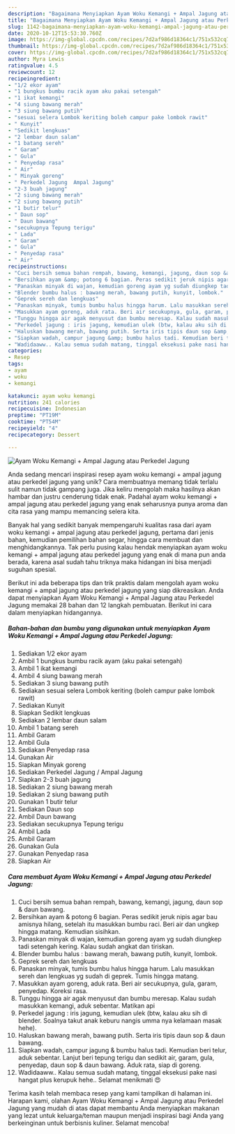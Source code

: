 ```yaml
---
description: "Bagaimana Menyiapkan Ayam Woku Kemangi + Ampal Jagung atau Perkedel Jagung Anti Gagal"
title: "Bagaimana Menyiapkan Ayam Woku Kemangi + Ampal Jagung atau Perkedel Jagung Anti Gagal"
slug: 1142-bagaimana-menyiapkan-ayam-woku-kemangi-ampal-jagung-atau-perkedel-jagung-anti-gagal
date: 2020-10-12T15:53:30.760Z
image: https://img-global.cpcdn.com/recipes/7d2af986d18364c1/751x532cq70/ayam-woku-kemangi-ampal-jagung-atau-perkedel-jagung-foto-resep-utama.jpg
thumbnail: https://img-global.cpcdn.com/recipes/7d2af986d18364c1/751x532cq70/ayam-woku-kemangi-ampal-jagung-atau-perkedel-jagung-foto-resep-utama.jpg
cover: https://img-global.cpcdn.com/recipes/7d2af986d18364c1/751x532cq70/ayam-woku-kemangi-ampal-jagung-atau-perkedel-jagung-foto-resep-utama.jpg
author: Myra Lewis
ratingvalue: 4.5
reviewcount: 12
recipeingredient:
- "1/2 ekor ayam"
- "1 bungkus bumbu racik ayam aku pakai setengah"
- "1 ikat kemangi"
- "4 siung bawang merah"
- "3 siung bawang putih"
- "sesuai selera Lombok keriting boleh campur pake lombok rawit"
- " Kunyit"
- "Sedikit lengkuas"
- "2 lembar daun salam"
- "1 batang sereh"
- " Garam"
- " Gula"
- " Penyedap rasa"
- " Air"
- " Minyak goreng"
- " Perkedel Jagung  Ampal Jagung"
- "2-3 buah jagung"
- "2 siung bawang merah"
- "2 siung bawang putih"
- "1 butir telur"
- " Daun sop"
- " Daun bawang"
- "secukupnya Tepung terigu"
- " Lada"
- " Garam"
- " Gula"
- " Penyedap rasa"
- " Air"
recipeinstructions:
- "Cuci bersih semua bahan rempah, bawang, kemangi, jagung, daun sop &amp; daun bawang."
- "Bersihkan ayam &amp; potong 6 bagian. Peras sedikit jeruk nipis agar bau amisnya hilang, setelah itu masukkan bumbu raci. Beri air dan ungkep hingga matang. Kemudian sisihkan."
- "Panaskan minyak di wajan, kemudian goreng ayam yg sudah diungkep tadi setengah kering. Kalau sudah angkat dan tiriskan."
- "Blender bumbu halus : bawang merah, bawang putih, kunyit, lombok."
- "Geprek sereh dan lengkuas"
- "Panaskan minyak, tumis bumbu halus hingga harum. Lalu masukkan sereh dan lengkuas yg sudah di geprek. Tumis hingga matang."
- "Masukkan ayam goreng, aduk rata. Beri air secukupnya, gula, garam, penyedap. Koreksi rasa."
- "Tunggu hingga air agak menyusut dan bumbu meresap. Kalau sudah masukkan kemangi, aduk sebentar. Matikan api"
- "Perkedel jagung : iris jagung, kemudian ulek (btw, kalau aku sih di blender. Soalnya takut anak keburu nangis umma nya kelamaan masak hehe)."
- "Haluskan bawang merah, bawang putih. Serta iris tipis daun sop &amp; daun bawang."
- "Siapkan wadah, campur jagung &amp; bumbu halus tadi. Kemudian beri telur, aduk sebentar. Lanjut beri tepung terigu dan sedikit air, garam, gula, penyedap, daun sop &amp; daun bawang. Aduk rata, siap di goreng."
- "Wadidaaww.. Kalau semua sudah matang, tinggal eksekusi pake nasi hangat plus kerupuk hehe.. Selamat menikmati 😍"
categories:
- Resep
tags:
- ayam
- woku
- kemangi

katakunci: ayam woku kemangi 
nutrition: 241 calories
recipecuisine: Indonesian
preptime: "PT19M"
cooktime: "PT54M"
recipeyield: "4"
recipecategory: Dessert

---
```



![Ayam Woku Kemangi + Ampal Jagung atau Perkedel Jagung](https://img-global.cpcdn.com/recipes/7d2af986d18364c1/751x532cq70/ayam-woku-kemangi-ampal-jagung-atau-perkedel-jagung-foto-resep-utama.jpg)

Anda sedang mencari inspirasi resep ayam woku kemangi + ampal jagung atau perkedel jagung yang unik? Cara membuatnya memang tidak terlalu sulit namun tidak gampang juga. Jika keliru mengolah maka hasilnya akan hambar dan justru cenderung tidak enak. Padahal ayam woku kemangi + ampal jagung atau perkedel jagung yang enak seharusnya punya aroma dan cita rasa yang mampu memancing selera kita.

Banyak hal yang sedikit banyak mempengaruhi kualitas rasa dari ayam woku kemangi + ampal jagung atau perkedel jagung, pertama dari jenis bahan, kemudian pemilihan bahan segar, hingga cara membuat dan menghidangkannya. Tak perlu pusing kalau hendak menyiapkan ayam woku kemangi + ampal jagung atau perkedel jagung yang enak di mana pun anda berada, karena asal sudah tahu triknya maka hidangan ini bisa menjadi suguhan spesial.




Berikut ini ada beberapa tips dan trik praktis dalam mengolah ayam woku kemangi + ampal jagung atau perkedel jagung yang siap dikreasikan. Anda dapat menyiapkan Ayam Woku Kemangi + Ampal Jagung atau Perkedel Jagung memakai 28 bahan dan 12 langkah pembuatan. Berikut ini cara dalam menyiapkan hidangannya.

<!--inarticleads1-->

##### Bahan-bahan dan bumbu yang digunakan untuk menyiapkan Ayam Woku Kemangi + Ampal Jagung atau Perkedel Jagung:

1. Sediakan 1/2 ekor ayam
1. Ambil 1 bungkus bumbu racik ayam (aku pakai setengah)
1. Ambil 1 ikat kemangi
1. Ambil 4 siung bawang merah
1. Sediakan 3 siung bawang putih
1. Sediakan sesuai selera Lombok keriting (boleh campur pake lombok rawit)
1. Sediakan  Kunyit
1. Siapkan Sedikit lengkuas
1. Sediakan 2 lembar daun salam
1. Ambil 1 batang sereh
1. Ambil  Garam
1. Ambil  Gula
1. Sediakan  Penyedap rasa
1. Gunakan  Air
1. Siapkan  Minyak goreng
1. Sediakan  Perkedel Jagung / Ampal Jagung
1. Siapkan 2-3 buah jagung
1. Sediakan 2 siung bawang merah
1. Sediakan 2 siung bawang putih
1. Gunakan 1 butir telur
1. Sediakan  Daun sop
1. Ambil  Daun bawang
1. Sediakan secukupnya Tepung terigu
1. Ambil  Lada
1. Ambil  Garam
1. Gunakan  Gula
1. Gunakan  Penyedap rasa
1. Siapkan  Air




<!--inarticleads2-->

##### Cara membuat Ayam Woku Kemangi + Ampal Jagung atau Perkedel Jagung:

1. Cuci bersih semua bahan rempah, bawang, kemangi, jagung, daun sop &amp; daun bawang.
1. Bersihkan ayam &amp; potong 6 bagian. Peras sedikit jeruk nipis agar bau amisnya hilang, setelah itu masukkan bumbu raci. Beri air dan ungkep hingga matang. Kemudian sisihkan.
1. Panaskan minyak di wajan, kemudian goreng ayam yg sudah diungkep tadi setengah kering. Kalau sudah angkat dan tiriskan.
1. Blender bumbu halus : bawang merah, bawang putih, kunyit, lombok.
1. Geprek sereh dan lengkuas
1. Panaskan minyak, tumis bumbu halus hingga harum. Lalu masukkan sereh dan lengkuas yg sudah di geprek. Tumis hingga matang.
1. Masukkan ayam goreng, aduk rata. Beri air secukupnya, gula, garam, penyedap. Koreksi rasa.
1. Tunggu hingga air agak menyusut dan bumbu meresap. Kalau sudah masukkan kemangi, aduk sebentar. Matikan api
1. Perkedel jagung : iris jagung, kemudian ulek (btw, kalau aku sih di blender. Soalnya takut anak keburu nangis umma nya kelamaan masak hehe).
1. Haluskan bawang merah, bawang putih. Serta iris tipis daun sop &amp; daun bawang.
1. Siapkan wadah, campur jagung &amp; bumbu halus tadi. Kemudian beri telur, aduk sebentar. Lanjut beri tepung terigu dan sedikit air, garam, gula, penyedap, daun sop &amp; daun bawang. Aduk rata, siap di goreng.
1. Wadidaaww.. Kalau semua sudah matang, tinggal eksekusi pake nasi hangat plus kerupuk hehe.. Selamat menikmati 😍




Terima kasih telah membaca resep yang kami tampilkan di halaman ini. Harapan kami, olahan Ayam Woku Kemangi + Ampal Jagung atau Perkedel Jagung yang mudah di atas dapat membantu Anda menyiapkan makanan yang lezat untuk keluarga/teman maupun menjadi inspirasi bagi Anda yang berkeinginan untuk berbisnis kuliner. Selamat mencoba!
